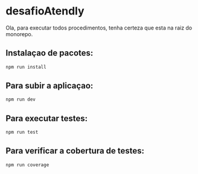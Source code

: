 # desafioAtendly

Ola, para executar todos procedimentos, tenha certeza que esta na raiz do monorepo.

## Instalaçao de pacotes:

```bash
npm run install
```

## Para subir a aplicaçao:

```bash
npm run dev
```

## Para executar testes:

```bash
npm run test
```

## Para verificar a cobertura de testes:

```bash
npm run coverage
```
